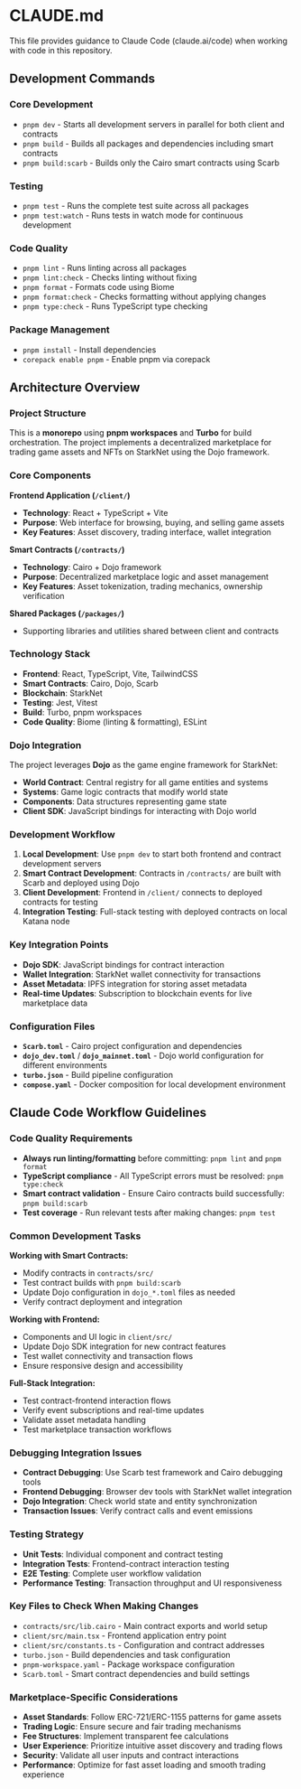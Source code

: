 # CLAUDE.md

This file provides guidance to Claude Code (claude.ai/code) when working with code in this repository.

## Development Commands

### Core Development

- `pnpm dev` - Starts all development servers in parallel for both client and contracts
- `pnpm build` - Builds all packages and dependencies including smart contracts
- `pnpm build:scarb` - Builds only the Cairo smart contracts using Scarb

### Testing

- `pnpm test` - Runs the complete test suite across all packages
- `pnpm test:watch` - Runs tests in watch mode for continuous development

### Code Quality

- `pnpm lint` - Runs linting across all packages
- `pnpm lint:check` - Checks linting without fixing
- `pnpm format` - Formats code using Biome
- `pnpm format:check` - Checks formatting without applying changes
- `pnpm type:check` - Runs TypeScript type checking

### Package Management

- `pnpm install` - Install dependencies
- `corepack enable pnpm` - Enable pnpm via corepack

## Architecture Overview

### Project Structure

This is a **monorepo** using **pnpm workspaces** and **Turbo** for build orchestration. The project implements a decentralized marketplace for trading game assets and NFTs on StarkNet using the Dojo framework.

### Core Components

**Frontend Application (`/client/`)**
- **Technology**: React + TypeScript + Vite
- **Purpose**: Web interface for browsing, buying, and selling game assets
- **Key Features**: Asset discovery, trading interface, wallet integration

**Smart Contracts (`/contracts/`)**
- **Technology**: Cairo + Dojo framework
- **Purpose**: Decentralized marketplace logic and asset management
- **Key Features**: Asset tokenization, trading mechanics, ownership verification

**Shared Packages (`/packages/`)**
- Supporting libraries and utilities shared between client and contracts

### Technology Stack

- **Frontend**: React, TypeScript, Vite, TailwindCSS
- **Smart Contracts**: Cairo, Dojo, Scarb
- **Blockchain**: StarkNet
- **Testing**: Jest, Vitest
- **Build**: Turbo, pnpm workspaces
- **Code Quality**: Biome (linting & formatting), ESLint

### Dojo Integration

The project leverages **Dojo** as the game engine framework for StarkNet:

- **World Contract**: Central registry for all game entities and systems
- **Systems**: Game logic contracts that modify world state
- **Components**: Data structures representing game state
- **Client SDK**: JavaScript bindings for interacting with Dojo world

### Development Workflow

1. **Local Development**: Use `pnpm dev` to start both frontend and contract development servers
2. **Smart Contract Development**: Contracts in `/contracts/` are built with Scarb and deployed using Dojo
3. **Client Development**: Frontend in `/client/` connects to deployed contracts for testing
4. **Integration Testing**: Full-stack testing with deployed contracts on local Katana node

### Key Integration Points

- **Dojo SDK**: JavaScript bindings for contract interaction
- **Wallet Integration**: StarkNet wallet connectivity for transactions
- **Asset Metadata**: IPFS integration for storing asset metadata
- **Real-time Updates**: Subscription to blockchain events for live marketplace data

### Configuration Files

- **`Scarb.toml`** - Cairo project configuration and dependencies
- **`dojo_dev.toml`** / **`dojo_mainnet.toml`** - Dojo world configuration for different environments
- **`turbo.json`** - Build pipeline configuration
- **`compose.yaml`** - Docker composition for local development environment

## Claude Code Workflow Guidelines

### Code Quality Requirements

- **Always run linting/formatting** before committing: `pnpm lint` and `pnpm format`
- **TypeScript compliance** - All TypeScript errors must be resolved: `pnpm type:check`
- **Smart contract validation** - Ensure Cairo contracts build successfully: `pnpm build:scarb`
- **Test coverage** - Run relevant tests after making changes: `pnpm test`

### Common Development Tasks

**Working with Smart Contracts:**
- Modify contracts in `contracts/src/`
- Test contract builds with `pnpm build:scarb`
- Update Dojo configuration in `dojo_*.toml` files as needed
- Verify contract deployment and integration

**Working with Frontend:**
- Components and UI logic in `client/src/`
- Update Dojo SDK integration for new contract features
- Test wallet connectivity and transaction flows
- Ensure responsive design and accessibility

**Full-Stack Integration:**
- Test contract-frontend interaction flows
- Verify event subscriptions and real-time updates
- Validate asset metadata handling
- Test marketplace transaction workflows

### Debugging Integration Issues

- **Contract Debugging**: Use Scarb test framework and Cairo debugging tools
- **Frontend Debugging**: Browser dev tools with StarkNet wallet integration
- **Dojo Integration**: Check world state and entity synchronization
- **Transaction Issues**: Verify contract calls and event emissions

### Testing Strategy

- **Unit Tests**: Individual component and contract testing
- **Integration Tests**: Frontend-contract interaction testing
- **E2E Testing**: Complete user workflow validation
- **Performance Testing**: Transaction throughput and UI responsiveness

### Key Files to Check When Making Changes

- `contracts/src/lib.cairo` - Main contract exports and world setup
- `client/src/main.tsx` - Frontend application entry point
- `client/src/constants.ts` - Configuration and contract addresses
- `turbo.json` - Build dependencies and task configuration
- `pnpm-workspace.yaml` - Package workspace configuration
- `Scarb.toml` - Smart contract dependencies and build settings

### Marketplace-Specific Considerations

- **Asset Standards**: Follow ERC-721/ERC-1155 patterns for game assets
- **Trading Logic**: Ensure secure and fair trading mechanisms
- **Fee Structures**: Implement transparent fee calculations
- **User Experience**: Prioritize intuitive asset discovery and trading flows
- **Security**: Validate all user inputs and contract interactions
- **Performance**: Optimize for fast asset loading and smooth trading experience